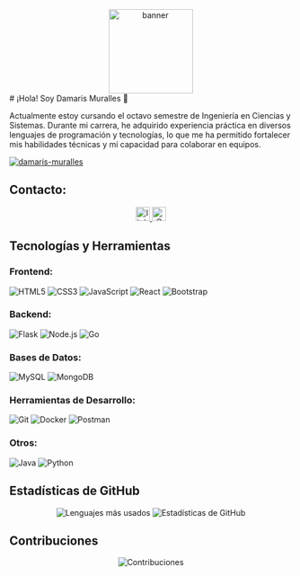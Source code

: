 <div align="center">
  <img height="150" src="https://github.com/Damaris-Muralles/Damaris-Muralles/bannerinicial.png"  alt="banner"  />
</div>
# ¡Hola! Soy Damaris Muralles 👋

Actualmente estoy cursando el octavo semestre de Ingeniería en Ciencias y Sistemas. Durante mi carrera, he adquirido experiencia práctica en diversos lenguajes de programación y tecnologías, lo que me ha permitido fortalecer mis habilidades técnicas y mi capacidad para colaborar en equipos.
<!--
<p align="left"> <img src="https://komarev.com/ghpvc/?username=damaris-muralles&label=Profile%20views&color=0e75b6&style=flat" alt="damaris-muralles" /> </p>-->

<p align="left"> <a href="https://github.com/ryo-ma/github-profile-trophy"><img src="https://github-profile-trophy.vercel.app/?username=damaris-muralles&theme=tokyonight&locale=es" alt="damaris-muralles" /></a> </p>

## Contacto:

<div align="center">
  <a href="https://www.linkedin.com/in/damarismurallesv/">
    <img src="https://img.shields.io/static/v1?message=LinkedIn&logo=linkedin&label=&color=0077B5&logoColor=white&labelColor=&style=for-the-badge" height="25" alt="linkedin logo"  />
  </a>
  <a href="mailto:damarisyulizzamuralles@gmail.com">
    <img src="https://img.shields.io/static/v1?message=Gmail&logo=gmail&label=&color=EA4335&logoColor=white&labelColor=&style=for-the-badge"  height="25" alt="Gmail" />
  </a>
  <!--<img src="https://img.shields.io/static/v1?message=Youtube&logo=youtube&label=&color=FF0000&logoColor=white&labelColor=&style=for-the-badge" height="25" alt="youtube logo"  />
  <img src="https://img.shields.io/static/v1?message=Twitter&logo=twitter&label=&color=1DA1F2&logoColor=white&labelColor=&style=for-the-badge" height="25" alt="twitter logo"  />-->
</div>

## Tecnologías y Herramientas
### Frontend:
![HTML5](https://img.shields.io/badge/-HTML5-E34F26?logo=html5&logoColor=white&style=flat)
![CSS3](https://img.shields.io/badge/-CSS3-1572B6?logo=css3&logoColor=white&style=flat)
![JavaScript](https://img.shields.io/badge/-JavaScript-F7DF1E?logo=javascript&logoColor=black&style=flat)
![React](https://img.shields.io/badge/-React-61DAFB?logo=react&logoColor=white&style=flat)
![Bootstrap](https://img.shields.io/badge/-Bootstrap-563D7C?logo=bootstrap&logoColor=white&style=flat)
<!--
![Vue.js](https://img.shields.io/badge/-Vue.js-4FC08D?logo=vue.js&logoColor=white&style=flat)-->

### Backend:
<!--
![Django](https://img.shields.io/badge/-Django-092E20?logo=django&logoColor=white&style=flat)-->
![Flask](https://img.shields.io/badge/-Flask-000000?logo=flask&logoColor=white&style=flat)
![Node.js](https://img.shields.io/badge/-Node.js-339933?logo=node.js&logoColor=white&style=flat)
![Go](https://img.shields.io/badge/-Go-00ADD8?logo=go&logoColor=white&style=flat)

### Bases de Datos:
![MySQL](https://img.shields.io/badge/-MySQL-4479A1?logo=mysql&logoColor=white&style=flat)
![MongoDB](https://img.shields.io/badge/-MongoDB-47A248?logo=mongodb&logoColor=white&style=flat)
<!--
![Redis](https://img.shields.io/badge/-Redis-DC382D?logo=redis&logoColor=white&style=flat)
![Oracle](https://img.shields.io/badge/-Oracle-F80000?logo=oracle&logoColor=white&style=flat)-->

### Herramientas de Desarrollo:
![Git](https://img.shields.io/badge/-Git-F05032?logo=git&logoColor=white&style=flat)
![Docker](https://img.shields.io/badge/-Docker-2496ED?logo=docker&logoColor=white&style=flat)
![Postman](https://img.shields.io/badge/-Postman-FF6C37?logo=postman&logoColor=white&style=flat)
<!--
![Kubernetes](https://img.shields.io/badge/-Kubernetes-326CE5?logo=kubernetes&logoColor=white&style=flat)-->

### Otros:

![Java](https://img.shields.io/badge/-Java-007396?logo=java&logoColor=white&style=flat)
![Python](https://img.shields.io/badge/-Python-3776AB?logo=python&logoColor=white&style=flat)
<!--
![D3.js](https://img.shields.io/badge/-D3.js-F9A03C?logo=d3.js&logoColor=white&style=flat)
![Nginx](https://img.shields.io/badge/-Nginx-269539?logo=nginx&logoColor=white&style=flat)
![Arduino](https://img.shields.io/badge/-Arduino-00979D?logo=arduino&logoColor=white&style=flat)
![AWS](https://img.shields.io/badge/-AWS-232F3E?logo=amazon-aws&logoColor=white&style=flat)
![Google Cloud](https://img.shields.io/badge/-Google%20Cloud-4285F4?logo=google-cloud&logoColor=white&style=flat)
![Linux](https://img.shields.io/badge/-Linux-FCC624?logo=linux&logoColor=black&style=flat)-->


<!--
## Proyectos Destacados
### [Nombre del Proyecto](enlace-al-repositorio)
Descripción breve del proyecto. Tecnología principal usada.

### [Otro Proyecto](enlace-al-repositorio)
Descripción breve del proyecto. Tecnología principal usada.

-->
## Estadísticas de GitHub

<div align="center">
  <img src="https://github-readme-stats.vercel.app/api/top-langs/?username=Damaris-Muralles&layout=compact&theme=algolia&locale=es" alt="Lenguajes más usados" />
  <img src="https://github-readme-stats.vercel.app/api?username=Damaris-Muralles&show_icons=true&theme=algolia&locale=es" alt="Estadísticas de GitHub" />
</div>

## Contribuciones

<div align="center">
  <img src="https://github-readme-streak-stats.herokuapp.com/?user=Damaris-Muralles&theme=tokyonight&locale=es" alt="Contribuciones" />
</div>
